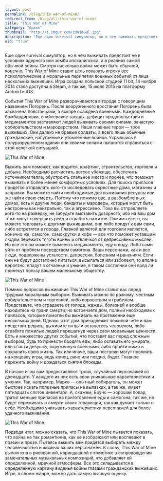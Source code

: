```yaml
---
layout: post
permalink: /blog/this-war-of-mine/
redirect_from: /blog/all/this-war-of-mine/
title: "This War of Mine"
category: "Архив"
thumbnail: "http://i.imgur.com/zdn1mGQl.jpg"
description: "Еще один survival симулятор, но в нем выживать предстоит не в условиях ядерного или зомби апокалипсиса, а в реалиях самой обычной войны. Смотря насколько война может быть обычной, конечно. This War of Mine ставит цель показать игроку все психологические и моральные перипетии военных событий от лица нескольких выживших."
old: "true"
---
```


Еще один survival симулятор, но в нем выживать предстоит не в условиях ядерного или зомби апокалипсиса, а в реалиях самой обычной войны. Смотря насколько война может быть обычной, конечно. This War of Mine ставит цель показать игроку все психологические и моральные перипетии военных событий от лица нескольких выживших. Игра создана польской студией 11 bit, 14 ноября 2014 стала доступна в Steam, а так же, 15 июля 2015 на платформу Android и iOS.

События This War of Mine разворачиваются в городе с говорящим названием Погорень. После вооруженного восстания Погорень была захвачена повстанцами, а вскоре осаждена военными. Каждодневные бомбардировки, снайперские засады, дефицит продовольствия и медикаментов заставляют людей выживать своими силами, зачастую собирательством и мародерством. Наши главные герои — трое выживших. Они далеко не бравые солдаты, а всего лишь обычные гражданские, напуганные и утомленные войной. Укрывшись в полуразрушенном здании они своими силами пытаются справиться с этой нелегкой ситуацией.

![This War of Mine](http://i.imgur.com/zJZqKx4.png)

Выжить вам поможет, как водится, крафтинг, строительство, торговля и добыча. Необходимо расчистить ветхое убежище, обеспечить источником тепла, обустроить спальное место и прочее, что поможет выживать в более менее комфортных условиях. Для поиска припасов придется отправлять кого-то исследовать окрестные дома, магазины и заправки. Вы можете найти необходимые для выживания ресурсы или же найти свою смерть. Потому что помимо вас, в разбомбленных домах, есть и другие люди, бандиты и мародеры, которые могут быть настроены как нейтрально, так и агрессивно. Пока вы отправляете кого-то на разведку, не забудьте выставить дозорного, ибо на ваш дом тоже могут совершить рейд и ограбить нажитое. Помимо всего, вы можете торговать с другими выжившими, они либо придут к вам сами, либо встретятся в городе. Главной валютой для торговли являются, конечно же, самогон, самокрутки и кофе — все что поможет уставшим людям пережить тяготы войны и отвлечься от депрессивных мыслей. На все это вы можете выменять медикаменты, еду и воду. Либо сами уйти от проблем посредством самогона. Ваши персонажи, как и все люди, подвержены усталости, депрессии, болезням и ранениям. Если они не будут достаточно питаться, высыпаться или заболеют, то вполне вероятно, впадут в отчаянье и уныние, в таком состоянии они вряд ли принесут пользу вашем маленькому обществу.

![This War of Mine](http://i.imgur.com/mdUveVw.png)

Помимо вопросов выживания This War of Mine ставит вас перед трудным моральным выбором. Выживать можно по разному, честным собирательством и торговлей, либо воровством и грабежом. Представьте, что страдаете от голода, жажды, болезней и вообще находитесь на грани смерти, но встречаете дом, полный необходимых припасов, которые помогли бы выживать на протяжении еще нескольких дней. Однако, этот дом принадлежит пожилой чете и вам предстоит решить, выживите ли вы и останетесь человеком, либо ограбите пожилых людей перешагнув через свои моральные ценности. Есть и множество других событий, что поставят вас перед сложным выбором, будь то принести бродяге еды, либо оставить его умирать, или спасти девушку, окруженную военными, либо пройти мимо и сохранить свою жизнь. Так или иначе, ваши поступки могут повлиять на концовку игры, ведь конец, рано или поздно, будет. Главное пережить войну и дождаться снятия блокады.

В начале игры вам предоставляют троих, случайных персонажей из двенадцати. У каждого из них есть свои уникальные характеристики и умения. Так, например, Марко — опытный собиратель, он может быстрее искать полезные припасы на вылазках, а так же, имеет пятнадцать слотов инвентаря. А, скажем, Бруно — хороший повар, тратит меньше припасов на приготовление еды и самогона, так же, не будет переживать о смерти своих товарищей, так как думает только о себе. Необходимо учитывать характеристики персонажей для более удачного выживания.

![This War of Mine](http://i.imgur.com/zdn1mGQ.jpg)

Подводя итог, можно сказать, что This War of Mine пытается показать, что война не так романтична, как её изображают или воспевают в поэзии и прозе. Пытаясь выжить вам придется выбирать между человечностью и жизнью ваших персонажей. К слову, This War of Mine выполнена в рисованной, карандашной стилистике в сопровождении замечательных музыкальных композиций, что добавляет ей определенной, мрачной атмосферы. Все это складывается в определенную картину виденья войны глазами гражданских выживших. Игре, в своем жанре, можно дать самую высшую оценку.